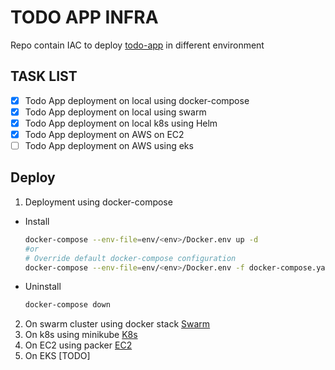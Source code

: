 # TODO APP INFRA

Repo contain IAC to deploy [todo-app](https://github.com/Raghav2211/spring-web-flux-todo-app.git) in different environment 

## TASK LIST ##
- [X] Todo App deployment on local using docker-compose
- [X] Todo App deployment on local using swarm
- [X] Todo App deployment on local k8s using Helm
- [X] Todo App deployment on AWS on EC2
- [ ] Todo App deployment on AWS using eks

## Deploy ##
1. Deployment using docker-compose
- Install

     ```bash
     docker-compose --env-file=env/<env>/Docker.env up -d
     #or 
     # Override default docker-compose configuration
     docker-compose --env-file=env/<env>/Docker.env -f docker-compose.yaml -f env/<env>/docker-compose-override.yml up -d
     ```
- Uninstall

     ```bash
     docker-compose down
     ```
2. On swarm cluster using docker stack
[Swarm](swarm/README.md)
3. On k8s using minikube
[K8s](k8s/README.md)
4. On EC2 using packer
[EC2](aws/README.md)
5. On EKS [TODO]



